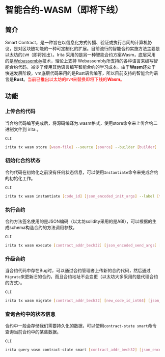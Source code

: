 <!--
order: 7
-->

# 智能合约-WASM（即将下线）

## 简介

Smart Contract，是一种旨在以信息化方式传播、验证或执行合同的计算机协议，是对区块链功能的一种可定制化的扩展。目前流行的智能合约实施方法主要是以太坊的`EVM`（即将推出）。Irita 采用的是另一种智能合约方案Wasm，底层采用的是[Webassembly](https://www.wasm.com.cn/)技术，理论上支持
Webassembly所支持的各种语言来编写智能合约代码，减少了使用其他语言编写智能合约的学习成本。由于**Wasm**还处于快速发展阶段，vm底层代码采用的是Rust语言编写，所以目前支持的智能合约语言是**Rust**。<font color=#FF0000>当前已推出以太坊的`EVM`来替换即将下线的**Wasm**。</font>

## 功能

### 上传合约代码

当合约代码编写完成后，将源码编译为.wasm格式，使用store命令来上传合约二进制文件到 irita 。

`CLI`

```bash
irita tx wasm store [wasm-file] --source [source] --builder [builder]
```

### 初始化合约状态

合约代码在初始化之前没有任何状态信息，可以使用`Instantiate`命令来完成合约的初始化工作。

`CLI`

```bash
irita tx wasm instantiate [code_id] [json_encoded_init_args] --label [text] --admin [address] --amount [coins] [flags]
```

### 执行合约

合约方法签名使用的是JSON编码（以太坊solidity采用的是ABI），可以根据的生成schema构造合约的方法调用参数。

`CLI`

```bash
irita tx wasm execute [contract_addr_bech32] [json_encoded_send_args] [flags]
```

### 升级合约

当合约代码中存在Bug时，可以通过合约管理者上传新的合约代码，然后通过`Migrate`来更新旧的合约，而且合约地址不会变更（以太坊大多采用的是代理合约的方式）。

`CLI`

```bash
irita tx wasm migrate [contract_addr_bech32] [new_code_id_int64] [json_encoded_migration_args] [flags]
```

### 查询合约中的状态信息

合约中一般会存储我们需要持久化的数据，可以使用`contract-state smart`命令查询当前合约中的某些数据。

`CLI`

```bash
irita query wasm contract-state smart [contract_addr_bech32] [json_encoded_query_args]
```
